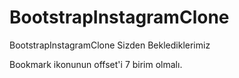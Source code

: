 # BootstrapInstagramClone
BootstrapInstagramClone
Sizden Beklediklerimiz
<!-- Navbar'ı yukarı sabitleyip sayfayı aşağı kaydırdığınızda hala yukarıda durmasını sağlayın. İçerik ile birleşmemesi için body'e padding veriniz. -->
<!-- Navbarın height'ı 54 px olmalı ve arkaplan rengi beyaz olmalı.
Navbar'daki elementlerin doğru yerde olmadığını fark ettiniz mi? Öncelikle navbar'ın başındaki logo class'ının içine 192px soldan margin verin.
Arama kısmını d-flex ile ortay alıp soldan 5 birim margin verin. -->
<!-- CSS dosyası içindeki ::placeholder kısmının arkaplanına assets klasörü içinde bulunan arama simgesini ekleyin. Ve resmin tekrar etmemesini sağlayın. -->
<!-- Clone ödevimizdeki ikonları FontAwesome sitesinden aldık. Daha detaylı bilgi için web sitesini ziyaret edin ve nasıl çalıştığını öğrenin. -->

<!-- Sağ üstte yer alan menü kısmına soldan 5 birim üstten 2 birim margin verin. -->
<!-- Sağ üstte yer alan menü kısmına sayfa sm boyutunda olunca kaybolacak şekilde display verin. Bunun için Bootstrap Display property sayfasını inceleyebilirsiniz. -->
<!-- İçerik alanı(ortadaki gönderilerin olduğu alan) offset 4 olmalı ve üstten 2 birim margin almalı. -->
<!-- Class'da belirttiğimiz middlearea içinde maksimum yükseklik 200px olmalı ve bunu important ile yazmalısınız. (important'ın ne olduğunu, ne işe yaradığını henüz bilmiyorsanız bir "Css important nedir?" şeklinde aramanızı ve ne işe yaradığını öğrenmenizi öneririz. Unutmayın parametre vermek bazen istemediğiniz durumlara yol açabilir bilinçli kullanmak gerekir.)
Bu alanın col'unun default değerini 12, diğer tüm ölçekleri ise 6 olarak ayarlayın. Yani normal boyutta 12, sayfa küçülüp büyüdükçe, boyutuyla oynadıkça 6 ölçek olacak şekilde ayarlayın. (Grid sistemin 12'lik olduğunu hatırlayın)
Hikayeler kısmında isimler nasıl resimlerin altına gelecek? (İpucu: Arama kısmında kullandığımız özellik) -->
<!-- İçerik kısmında üç nokta sağda olmalı. -->
<!-- Beğenme, yorum yapma, paylaşma kısmında border olmamalı. -->
 Bookmark ikonunun offset'i 7 birim olmalı.<!-- offset vermede sorun yaşamadım ama css de farklı şeklide ayarlamak zorunda kaldım -->
<!-- Card header ve card footer'lar beyaz renk olmalı. -->
<!-- Yorum paylaş metnini sağa alın. -->
<!-- Sağ panele verilen alan sizce yeterli mi? Değilse düzeltin.
Sağ panel için stickysidebar ve rightpanel diye iki class verdiğimizi fark etmişsiniz. Stickysidebar bu panelin sayfayı aşağı kaydırdıkça onun da gelmesini sağlıyor. Bunu sağlamak için için CSS'in position property'sini kullanabilirsiniz. Rightpanel'de de arkaplan rengi beyaz olup kenarlık olmamalı. -->
<!-- Tümünü gör ve takip et yazılarını sağa alınız. -->
<!-- Bütün sayfanın arkaplan rengini Instagram'dan alıp uygulayın. -->
